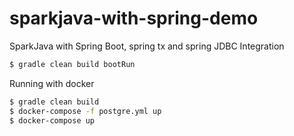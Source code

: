 # sparkjava-with-spring-demo

SparkJava with Spring Boot, spring tx and spring JDBC Integration 

```bash
$ gradle clean build bootRun
```

Running with docker
```bash
$ gradle clean build
$ docker-compose -f postgre.yml up
$ docker-compose up
```
